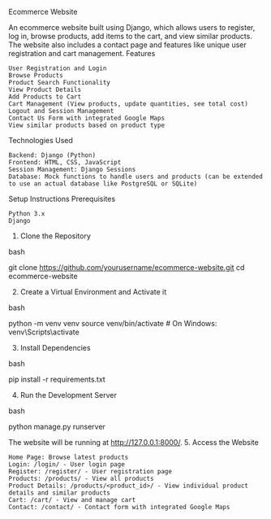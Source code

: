 Ecommerce Website

An ecommerce website built using Django, which allows users to register, log in, browse products, add items to the cart, and view similar products. The website also includes a contact page and features like unique user registration and cart management.
Features

    User Registration and Login
    Browse Products
    Product Search Functionality
    View Product Details
    Add Products to Cart
    Cart Management (View products, update quantities, see total cost)
    Logout and Session Management
    Contact Us Form with integrated Google Maps
    View similar products based on product type

Technologies Used

    Backend: Django (Python)
    Frontend: HTML, CSS, JavaScript
    Session Management: Django Sessions
    Database: Mock functions to handle users and products (can be extended to use an actual database like PostgreSQL or SQLite)

Setup Instructions
Prerequisites

    Python 3.x
    Django

1. Clone the Repository

bash

git clone https://github.com/yourusername/ecommerce-website.git
cd ecommerce-website

2. Create a Virtual Environment and Activate it

bash

python -m venv venv
source venv/bin/activate  # On Windows: venv\Scripts\activate

3. Install Dependencies

bash

pip install -r requirements.txt

4. Run the Development Server

bash

python manage.py runserver

The website will be running at http://127.0.0.1:8000/.
5. Access the Website

    Home Page: Browse latest products
    Login: /login/ - User login page
    Register: /register/ - User registration page
    Products: /products/ - View all products
    Product Details: /products/<product_id>/ - View individual product details and similar products
    Cart: /cart/ - View and manage cart
    Contact: /contact/ - Contact form with integrated Google Maps
